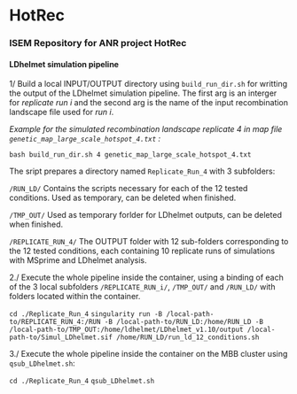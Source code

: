 # HotRec

### ISEM Repository for ANR project HotRec


#### LDhelmet simulation pipeline

1/ Build a local INPUT/OUTPUT directory using `build_run_dir.sh` for writting the output of the LDhelmet simulation pipeline.
The first arg is an interger for *replicate run i* and the second arg is the name of the input recombination landscape file used for *run i*.


*Example for the simulated recombination landscape replicate 4 in map file `genetic_map_large_scale_hotspot_4.txt` :*

`bash build_run_dir.sh 4 genetic_map_large_scale_hotspot_4.txt`

The sript prepares a directory named `Replicate_Run_4` with 3 subfolders:

`/RUN_LD/` Contains the scripts necessary for each of the 12 tested conditions. Used as temporary, can be deleted when finished.


`/TMP_OUT/` Used as temporary forlder for LDhelmet outputs, can be deleted when finished.


`/REPLICATE_RUN_4/` The OUTPUT folder with 12 sub-folders corresponding to the 12 tested conditions, each containing 10 replicate runs of simulations with MSprime and LDhelmet analysis.


2./ Execute the whole pipeline inside the container, using a binding of each of the 3 local subfolders `/REPLICATE_RUN_i/`, `/TMP_OUT/` and `/RUN_LD/` with folders located within the container.

`cd ./Replicate_Run_4`
`singularity run -B /local-path-to/REPLICATE_RUN_4:/RUN -B /local-path-to/RUN_LD:/home/RUN_LD -B /local-path-to/TMP_OUT:/home/ldhelmet/LDhelmet_v1.10/output /local-path-to/Simul_LDhelmet.sif /home/RUN_LD/run_ld_12_conditions.sh`


3./ Execute the whole pipeline inside the container on the MBB cluster using `qsub_LDhelmet.sh`:

`cd ./Replicate_Run_4`
`qsub_LDhelmet.sh`

